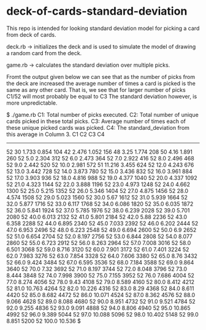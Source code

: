 deck-of-cards-standard-deviation
================================

This repo is intended for looking standard deviation model for picking a card from deck of cards.

deck.rb -> initializes the deck and is used to simulate the model of drawing a random card from the deck.

game.rb -> calculates the standard deviation over multiple picks.


Fromt the output given below we can see that as the number of picks from the deck are increased the average number of times a card is picked is the same as any other card.
That is, we see that for larger number of picks C1/52 will most probably be equal to C3
The standard deviation however, is more unpredictable.

$ ./game.rb
C1: Total number of picks executed.
C2: Total number of unique cards picked in these total picks.
C3: Average number of times each of these unique picked cards was picked.
C4: The standard_deviation from this average in Column 3.
C1    C2    C3    C4
--    --    --    --
52    30    1.733    0.854
104    42    2.476    1.052
156    48    3.25    1.774
208    50    4.16    1.891
260    52    5.0    2.304
312    52    6.0    2.473
364    52    7.0    2.922
416    52    8.0    2.496
468    52    9.0    2.442
520    52    10.0    2.981
572    51    11.216    3.455
624    52    12.0    4.243
676    52    13.0    3.442
728    52    14.0    3.873
780    52    15.0    3.436
832    52    16.0    3.961
884    52    17.0    3.903
936    52    18.0    4.816
988    52    19.0    4.377
1040    52    20.0    4.337
1092    52    21.0    4.323
1144    52    22.0    3.888
1196    52    23.0    4.973
1248    52    24.0    4.662
1300    52    25.0    5.215
1352    52    26.0    5.346
1404    52    27.0    4.875
1456    52    28.0    4.574
1508    52    29.0    5.023
1560    52    30.0    5.67
1612    52    31.0    5.939
1664    52    32.0    5.877
1716    52    33.0    6.117
1768    52    34.0    6.086
1820    52    35.0    6.035
1872    52    36.0    5.841
1924    52    37.0    5.785
1976    52    38.0    6.239
2028    52    39.0    5.701
2080    52    40.0    6.013
2132    52    41.0    5.801
2184    52    42.0    5.88
2236    52    43.0    6.358
2288    52    44.0    6.895
2340    52    45.0    7.033
2392    52    46.0    6.202
2444    52    47.0    6.953
2496    52    48.0    6.223
2548    52    49.0    6.694
2600    52    50.0    6.9
2652    52    51.0    6.654
2704    52    52.0    8.197
2756    52    53.0    6.844
2808    52    54.0    8.077
2860    52    55.0    6.723
2912    52    56.0    8.263
2964    52    57.0    7.008
3016    52    58.0    6.501
3068    52    59.0    8.716
3120    52    60.0    7.901
3172    52    61.0    7.401
3224    52    62.0    7.983
3276    52    63.0    7.854
3328    52    64.0    7.606
3380    52    65.0    8.76
3432    52    66.0    9.424
3484    52    67.0    6.595
3536    52    68.0    7.184
3588    52    69.0    9.864
3640    52    70.0    7.32
3692    52    71.0    8.197
3744    52    72.0    8.048
3796    52    73.0    8.444
3848    52    74.0    7.998
3900    52    75.0    7.155
3952    52    76.0    7.686
4004    52    77.0    8.274
4056    52    78.0    9.43
4108    52    79.0    8.589
4160    52    80.0    8.412
4212    52    81.0    10.763
4264    52    82.0    10.226
4316    52    83.0    8.29
4368    52    84.0    8.611
4420    52    85.0    8.682
4472    52    86.0    10.071
4524    52    87.0    8.362
4576    52    88.0    9.066
4628    52    89.0    8.088
4680    52    90.0    8.951
4732    52    91.0    9.521
4784    52    92.0    9.255
4836    52    93.0    9.091
4888    52    94.0    8.806
4940    52    95.0    10.865
4992    52    96.0    9.389
5044    52    97.0    10.088
5096    52    98.0    10.402
5148    52    99.0    8.851
5200    52    100.0    10.536
$